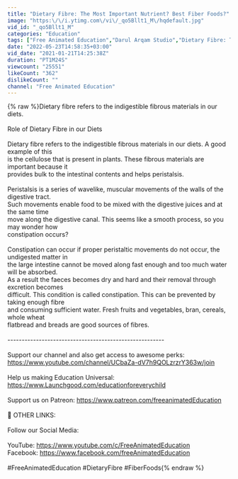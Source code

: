 ```yaml
---
title: "Dietary Fibre: The Most Important Nutrient? Best Fiber Foods?"
image: "https:\/\/i.ytimg.com\/vi\/_qo5Bllt1_M\/hqdefault.jpg"
vid_id: "_qo5Bllt1_M"
categories: "Education"
tags: ["Free Animated Education","Darul Arqam Studio","Dietary Fibre: The Most Important Nutrient? Best Fiber Foods?"]
date: "2022-05-23T14:58:35+03:00"
vid_date: "2021-01-21T14:25:38Z"
duration: "PT1M24S"
viewcount: "25551"
likeCount: "362"
dislikeCount: ""
channel: "Free Animated Education"
---
```

{% raw %}Dietary fibre refers to the indigestible fibrous materials in our diets.<br /><br />Role of Dietary Fibre in our Diets<br /><br />Dietary fibre refers to the indigestible fibrous materials in our diets. A good example of this<br />is the cellulose that is present in plants. These fibrous materials are important because it<br />provides bulk to the intestinal contents and helps peristalsis.<br /><br />Peristalsis is a series of wavelike, muscular movements of the walls of the digestive tract.<br />Such movements enable food to be mixed with the digestive juices and at the same time<br />move along the digestive canal. This seems like a smooth process, so you may wonder how<br />constipation occurs?<br /><br />Constipation can occur if proper peristaltic movements do not occur, the undigested matter in<br />the large intestine cannot be moved along fast enough and too much water will be absorbed.<br />As a result the faeces becomes dry and hard and their removal through excretion becomes<br />difficult. This condition is called constipation. This can be prevented by taking enough fibre<br />and consuming sufficient water. Fresh fruits and vegetables, bran, cereals, whole wheat<br />flatbread and breads are good sources of fibres.<br /><br />-------------------------------------------------------<br /><br />Support our channel and also get access to awesome perks:<br /><a rel="nofollow" target="blank" href="https://www.youtube.com/channel/UCbaZa-dV7h9QOLzrzrY363w/join">https://www.youtube.com/channel/UCbaZa-dV7h9QOLzrzrY363w/join</a><br /><br />Help us making Education Universal: <a rel="nofollow" target="blank" href="https://www.Launchgood.com/educationforeverychild">https://www.Launchgood.com/educationforeverychild</a><br /><br />Support us on Patreon: <a rel="nofollow" target="blank" href="https://www.patreon.com/freeanimatedEducation">https://www.patreon.com/freeanimatedEducation</a><br /><br />🚨 OTHER LINKS:<br /><br />Follow our Social Media:<br /><br />YouTube: <a rel="nofollow" target="blank" href="https://www.youtube.com/c/FreeAnimatedEducation">https://www.youtube.com/c/FreeAnimatedEducation</a><br />Facebook: <a rel="nofollow" target="blank" href="https://www.facebook.com/freeAnimatedEducation​">https://www.facebook.com/freeAnimatedEducation​</a><br /><br />#FreeAnimatedEducation #DietaryFibre #FiberFoods{% endraw %}
